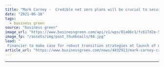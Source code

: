 ```yaml
---
title: "Mark Carney -  Credible net zero plans will be crucial to securing future business investment"
date: "2021-06-16"
tags: 
  - business green
source: "business green"
image_url: "https://www.businessgreen.com/api/v1/wps/81a06c1/fc617d2e-59ab-4d7d-b0ca-6fc8dbb2f0d1/5/283241-185x114.jpg"
image_fp: "/assets/img/post_thumbnails/94.jpg"
lead: "
 Financier to make case for robust transition strategies at launch of new London research centre for sustainable business ..."
article_url: "https://www.businessgreen.com/news/4032913/mark-carney-credible-net-zero-plans-crucial-securing-future-business-investment"
---
```


---
